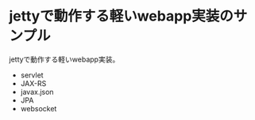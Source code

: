 jettyで動作する軽いwebapp実装のサンプル
=======================================


jettyで動作する軽いwebapp実装。

- servlet
- JAX-RS
- javax.json
- JPA
- websocket


